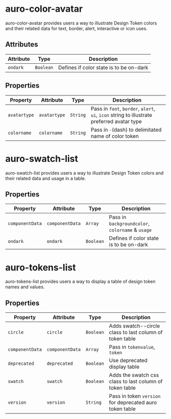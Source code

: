 # auro-color-avatar

auro-color-avatar provides users a way to illustrate Design Token colors and their related data for text, border, alert, interactive or icon uses.

## Attributes

| Attribute | Type      | Description                             |
|-----------|-----------|-----------------------------------------|
| `ondark`  | `Boolean` | Defines if color state is to be on-dark |

## Properties

| Property     | Attribute    | Type     | Description                                      |
|--------------|--------------|----------|--------------------------------------------------|
| `avatartype` | `avatartype` | `String` | Pass in `font`, `border`, `alert`, `ui`, `icon` string to illustrate preferred avatar type |
| `colorname`  | `colorname`  | `String` | Pass in `-`(dash) to delimitated name of color token |


# auro-swatch-list

auro-swatch-list provides users a way to illustrate Design Token colors and their related data and usage in a table.

## Properties

| Property        | Attribute       | Type      | Description                                      |
|-----------------|-----------------|-----------|--------------------------------------------------|
| `componentData` | `componentData` | `Array`   | Pass in `backgroundcolor`, `colorname` & `usage` |
| `ondark`        | `ondark`        | `Boolean` | Defines if color state is to be on-dark          |


# auro-tokens-list

auro-tokens-list provides users a way to display a table of design token names and values.

## Properties

| Property        | Attribute       | Type      | Description                                      |
|-----------------|-----------------|-----------|--------------------------------------------------|
| `circle`        | `circle`        | `Boolean` | Adds swatch--circle class to last column of token table |
| `componentData` | `componentData` | `Array`   | Pass in `tokenvalue`, `token`                    |
| `deprecated`    | `deprecated`    | `Boolean` | Use deprecated display table                     |
| `swatch`        | `swatch`        | `Boolean` | Adds the swatch css class to last column of token table |
| `version`       | `version`       | `String`  | Pass in token `version` for deprecated auro token table |
